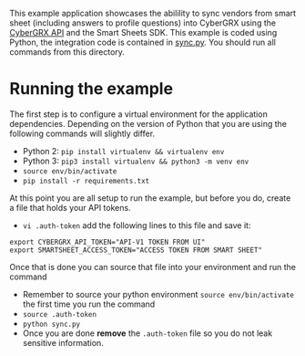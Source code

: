 This example application showcases the abilility to sync vendors from smart sheet (including answers to profile questions) into CyberGRX using the [CyberGRX API](https://api.cybergrx.com/v1/swagger/) and the Smart Sheets SDK.  This example is coded using Python, the integration code is contained in [sync.py](./sync.py).  You should run all commands from this directory.

# Running the example
The first step is to configure a virtual environment for the application dependencies.  Depending on the version of Python that you are using the following commands will slightly differ.
- Python 2: `pip install virtualenv && virtualenv env`
- Python 3: `pip3 install virtualenv && python3 -m venv env`
- `source env/bin/activate`
- `pip install -r requirements.txt`

At this point you are all setup to run the example, but before you do, create a file that holds your API tokens. 
- `vi .auth-token` add the following lines to this file and save it:
```
export CYBERGRX_API_TOKEN="API-V1 TOKEN FROM UI"
export SMARTSHEET_ACCESS_TOKEN="ACCESS TOKEN FROM SMART SHEET"
```

Once that is done you can source that file into your environment and run the command
- Remember to source your python environment `source env/bin/activate` the first time you run the command
- `source .auth-token`
- `python sync.py`
- Once you are done **remove** the `.auth-token` file so you do not leak sensitive information.

